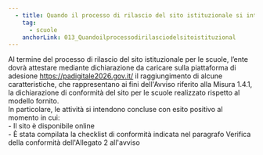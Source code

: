 ```yaml
---
  - title: Quando il processo di rilascio del sito istituzionale si intende concluso?
    tag:
      - scuole
    anchorLink: 013_Quandoilprocessodirilasciodelsitoistituzional
---
```


Al termine del processo di rilascio del sito istituzionale per le scuole, l’ente dovrà attestare mediante dichiarazione da caricare sulla piattaforma di adesione https://padigitale2026.gov.it/ il raggiungimento di alcune caratteristiche, che rappresentano ai fini dell'Avviso riferito alla Misura 1.4.1, la dichiarazione di conformità del sito per le scuole realizzato rispetto al modello fornito.<br>In particolare, le attività si intendono concluse con esito positivo al momento in cui:<br>- Il sito è disponibile online<br>- È stata compilata la checklist di conformità indicata nel paragrafo Verifica della conformità dell'Allegato 2 all'avviso